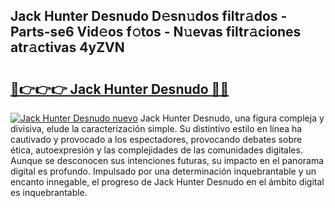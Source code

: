 ## Jack Hunter Desnudo D𝚎sn𝚞dos filtr𝚊dos - Parts-se6 Vid𝚎os f𝚘tos - N𝚞evas filtr𝚊ciones atr𝚊ctivas 4yZVN

# <h2><a href="http://mb8j5mg.tromn.icu/?c=Jack+Hunter+Desnudo">🔗👉👉👉 Jack Hunter Desnudo 🔗🔗</a></h2>

[![Jack Hunter Desnudo nuevo](https://i.imgur.com/pEAQMta.gif)](http://mb8j5mg.tromn.icu/?c=Jack+Hunter+Desnudo)
Jack Hunter Desnudo, una figura compleja y divisiva, elude la caracterización simple. Su distintivo estilo en línea ha cautivado y provocado a los espectadores, provocando debates sobre ética, autoexpresión y las complejidades de las comunidades digitales. Aunque se desconocen sus intenciones futuras, su impacto en el panorama digital es profundo. Impulsado por una determinación inquebrantable y un encanto innegable, el progreso de Jack Hunter Desnudo en el ámbito digital es inquebrantable.
